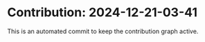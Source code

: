 # Contribution: 2024-12-21-03-41
This is an automated commit to keep the contribution graph active.
